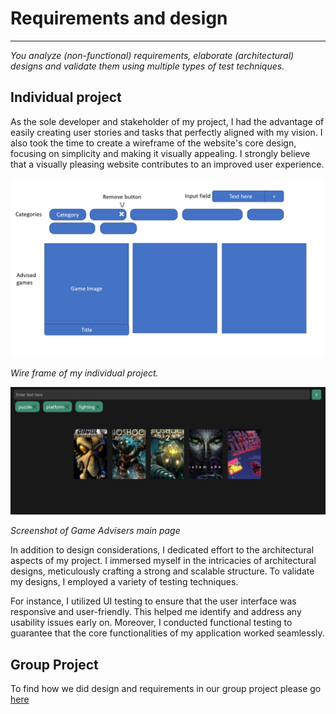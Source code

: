 # Requirements and design
***
*You analyze (non-functional) requirements, elaborate (architectural) designs and validate them using multiple types of test techniques.*

## Individual project

As the sole developer and stakeholder of my project, I had the advantage of easily creating user stories and tasks that perfectly aligned with my vision. I also took the time to create a wireframe of the website's core design, focusing on simplicity and making it visually appealing. I strongly believe that a visually pleasing website contributes to an improved user experience.

![Wire frame individual project](https://github.com/BramVerkuijlen/Portfolio-S3/blob/main/ProofLearningOutcomes/Images/wire%20frame%20individual%20project.png)

*Wire frame of my individual project.*

![Screen shot main page game adviser](https://github.com/BramVerkuijlen/Portfolio-S3/blob/main/ProofLearningOutcomes/Images/screen%20shot%20gameAdviser.png)

*Screenshot of Game Advisers main page*

In addition to design considerations, I dedicated effort to the architectural aspects of my project. I immersed myself in the intricacies of architectural designs, meticulously crafting a strong and scalable structure. To validate my designs, I employed a variety of testing techniques.

For instance, I utilized UI testing to ensure that the user interface was responsive and user-friendly. This helped me identify and address any usability issues early on. Moreover, I conducted functional testing to guarantee that the core functionalities of my application worked seamlessly.

## Group Project

To find how we did design and requirements in our group project please go [here](https://github.com/Null-Not-Found/DashBuddy-Documentation/blob/main/Learning%20Outcomes/Requirements%20and%20design.md)
